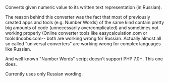 Converts given numeric value to its written text representation (in Russian).

The reason behind this converter was the fact that most of previously created apps and tools (e.g. Number Words) of the same kind 
contain pretty big amounts of code (unnecessarily overcomplicated) and sometimes not working properly (Online converter tools like 
easycalculation.com or tools4noobs.com-- both are working wrong for Russian. 
Actually almost all so called "universal converters" are working wrong for complex languages like Russian.

And well known "Number Words" script doesn't support PHP 7.0+. This one does.
 
Currently uses only Russian wording.


